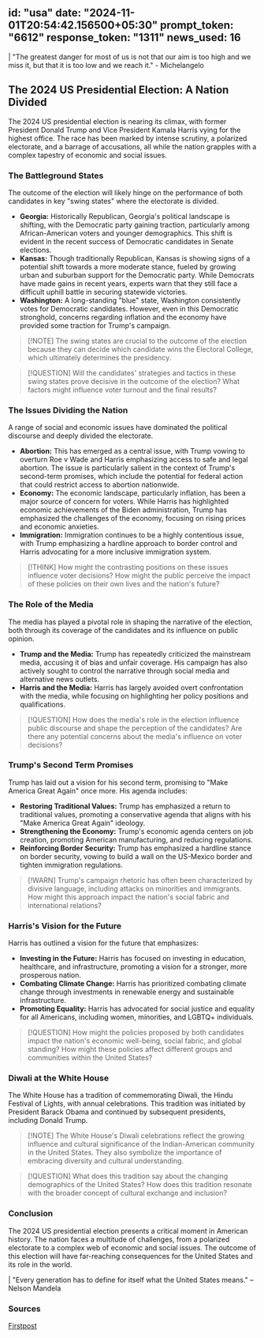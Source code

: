 
id: "usa"
date: "2024-11-01T20:54:42.156500+05:30"
prompt_token: "6612"
response_token: "1311"
news_used: 16
------
| "The greatest danger for most of us is not that our aim is too high and we miss it, but that it is too low and we reach it." -  Michelangelo

## The 2024 US Presidential Election: A Nation Divided

The 2024 US presidential election is nearing its climax, with former President Donald Trump and Vice President Kamala Harris vying for the highest office.  The race has been marked by intense scrutiny, a polarized electorate, and a barrage of accusations, all while the nation grapples with a complex tapestry of economic and social issues.

### The Battleground States

The outcome of the election will likely hinge on the performance of both candidates in key "swing states" where the electorate is divided.  

- **Georgia:** Historically Republican, Georgia's political landscape is shifting, with the Democratic party gaining traction, particularly among African-American voters and younger demographics.  This shift is evident in the recent success of Democratic candidates in Senate elections.
- **Kansas:**  Though traditionally Republican, Kansas is showing signs of a potential shift towards a more moderate stance, fueled by growing urban and suburban support for the Democratic party.  While Democrats have made gains in recent years, experts warn that they still face a difficult uphill battle in securing statewide victories.
- **Washington:**  A long-standing "blue" state, Washington consistently votes for Democratic candidates.  However, even in this Democratic stronghold, concerns regarding inflation and the economy have provided some traction for Trump's campaign.

> [!NOTE] The swing states are crucial to the outcome of the election because they can decide which candidate wins the Electoral College, which ultimately determines the presidency.

> [!QUESTION] Will the candidates' strategies and tactics in these swing states prove decisive in the outcome of the election? What factors might influence voter turnout and the final results?

### The Issues Dividing the Nation

A range of social and economic issues have dominated the political discourse and deeply divided the electorate.

- **Abortion:**  This has emerged as a central issue, with Trump vowing to overturn Roe v Wade and Harris emphasizing access to safe and legal abortion. The issue is particularly salient in the context of Trump's second-term promises, which include the potential for federal action that could restrict access to abortion nationwide.
- **Economy:**  The economic landscape, particularly inflation, has been a major source of concern for voters. While Harris has highlighted economic achievements of the Biden administration, Trump has emphasized the challenges of the economy, focusing on rising prices and economic anxieties.
- **Immigration:**  Immigration continues to be a highly contentious issue, with Trump emphasizing a hardline approach to border control and Harris advocating for a more inclusive immigration system.

> [!THINK] How might the contrasting positions on these issues influence voter decisions?  How might the public perceive the impact of these policies on their own lives and the nation's future?

### The Role of the Media

The media has played a pivotal role in shaping the narrative of the election, both through its coverage of the candidates and its influence on public opinion.

- **Trump and the Media:**  Trump has repeatedly criticized the mainstream media, accusing it of bias and unfair coverage. His campaign has also actively sought to control the narrative through social media and alternative news outlets.
- **Harris and the Media:** Harris has largely avoided overt confrontation with the media, while focusing on highlighting her policy positions and qualifications.

> [!QUESTION] How does the media's role in the election influence public discourse and shape the perception of the candidates?  Are there any potential concerns about the media's influence on voter decisions?

### Trump's Second Term Promises

Trump has laid out a vision for his second term, promising to "Make America Great Again" once more.  His agenda includes:

- **Restoring Traditional Values:** Trump has emphasized a return to traditional values, promoting a conservative agenda that aligns with his "Make America Great Again" ideology.
- **Strengthening the Economy:**  Trump's economic agenda centers on job creation, promoting American manufacturing, and reducing regulations.
- **Reinforcing Border Security:**  Trump has emphasized a hardline stance on border security, vowing to build a wall on the US-Mexico border and tighten immigration regulations.

> [!WARN] Trump's campaign rhetoric has often been characterized by divisive language, including attacks on minorities and immigrants.  How might this approach impact the nation's social fabric and international relations?

###  Harris's Vision for the Future

Harris has outlined a vision for the future that emphasizes:

- **Investing in the Future:** Harris has focused on investing in education, healthcare, and infrastructure, promoting a vision for a stronger, more prosperous nation.
- **Combating Climate Change:**  Harris has prioritized combating climate change through investments in renewable energy and sustainable infrastructure.
- **Promoting Equality:**  Harris has advocated for social justice and equality for all Americans, including women, minorities, and LGBTQ+ individuals.

> [!QUESTION]  How might the policies proposed by both candidates impact the nation's economic well-being, social fabric, and global standing? How might these policies affect different groups and communities within the United States?

###  Diwali at the White House

The White House has a tradition of commemorating Diwali, the Hindu Festival of Lights, with annual celebrations. This tradition was initiated by President Barack Obama and continued by subsequent presidents, including Donald Trump.  

> [!NOTE] The White House's Diwali celebrations reflect the growing influence and cultural significance of the Indian-American community in the United States. They also symbolize the importance of embracing diversity and cultural understanding.

> [!QUESTION] What does this tradition say about the changing demographics of the United States? How does this tradition resonate with the broader concept of cultural exchange and inclusion?

###  Conclusion

The 2024 US presidential election presents a critical moment in American history.  The nation faces a multitude of challenges, from a polarized electorate to a complex web of economic and social issues.  The outcome of this election will have far-reaching consequences for the United States and its role in the world.

| "Every generation has to define for itself what the United States means." – Nelson Mandela 

### Sources

[Firstpost](https://www.firstpost.com/)

